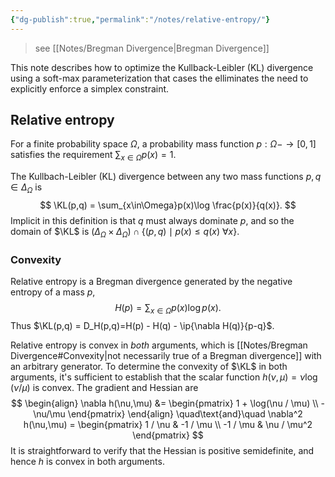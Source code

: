 ```yaml
---
{"dg-publish":true,"permalink":"/notes/relative-entropy/"}
---
```



> see [[Notes/Bregman Divergence\|Bregman Divergence]]

This note describes how to optimize the Kullback-Leibler (KL) divergence using a soft-max parameterization that cases the elliminates the need to explicitly enforce a simplex constraint.

## Relative entropy

For a finite probability space $\Omega$, a probability mass function $p:\Omega-\to[0,1]$ satisfies the requirement $\sum_{x\in\Omega}p(x)=1$.

The Kullbach-Leibler (KL) divergence between any two mass functions $p, q\in\Delta_\Omega$ is
$$
\KL(p,q) = \sum_{x\in\Omega}p(x)\log \frac{p(x)}{q(x)}.
$$
Implicit in this definition is that $q$ must always dominate $p$, and so the domain of $\KL$ is $(\Delta_\Omega\times\Delta_\Omega)\cap\{(p,q)\mid p(x)\le q(x)\ \forall x\}$. 

### Convexity

Relative entropy is a Bregman divergence generated by the negative entropy of a mass $p$,
$$
H(p) = \sum_{x\in\Omega}p(x)\log p(x). 
$$
Thus $\KL(p,q) = D_H(p,q)=H(p) - H(q) - \ip{\nabla H(q)}{p-q}$.

Relative entropy is convex in _both_ arguments, which is [[Notes/Bregman Divergence#Convexity\|not necessarily true of a Bregman divergence]] with an arbitrary generator. To determine the convexity of $\KL$ in both arguments, it's sufficient to establish that the scalar function $h(\nu,\mu)=\nu\log(\nu/\mu)$ is convex. The gradient and Hessian are
$$
\begin{align}
\nabla h(\nu,\mu) &=  \begin{pmatrix}
1 + \log(\nu / \mu) \\ -\nu/\mu
\end{pmatrix}
\end{align}
\quad\text{and}\quad
\nabla^2 h(\nu,\mu) = \begin{pmatrix}
1 / \nu & -1 / \mu \\ -1 / \mu & \nu / \mu^2
\end{pmatrix}
$$
It is straightforward to verify that the Hessian is positive semidefinite, and hence $h$ is convex in both arguments.

